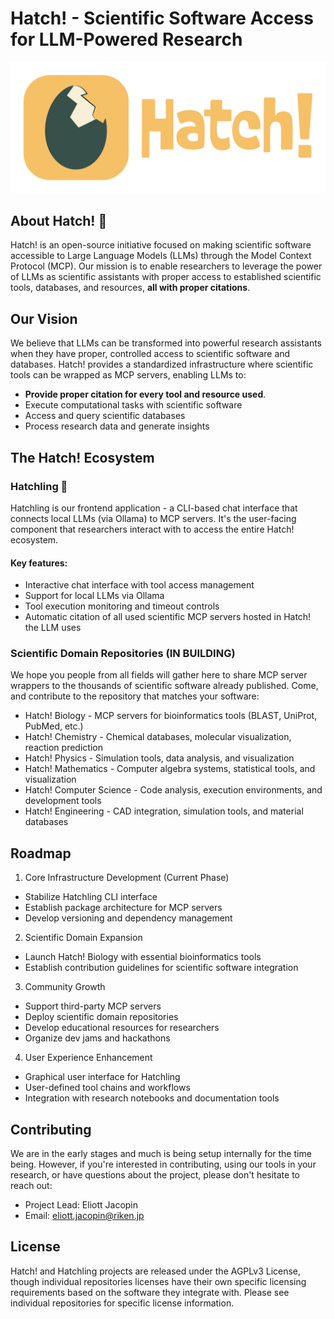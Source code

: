 # Hatch! - Scientific Software Access for LLM-Powered Research

![Hatch Logo](../resources/images/hatch_wide_dark_bg_transparent.png)

## About Hatch! 🥚
Hatch! is an open-source initiative focused on making scientific software accessible to Large Language Models (LLMs) through the Model Context Protocol (MCP). Our mission is to enable researchers to leverage the power of LLMs as scientific assistants with proper access to established scientific tools, databases, and resources, **all with proper citations**.

## Our Vision
We believe that LLMs can be transformed into powerful research assistants when they have proper, controlled access to scientific software and databases. Hatch! provides a standardized infrastructure where scientific tools can be wrapped as MCP servers, enabling LLMs to:

- **Provide proper citation for every tool and resource used**. 
- Execute computational tasks with scientific software
- Access and query scientific databases
- Process research data and generate insights

## The Hatch! Ecosystem
### Hatchling 🐥
Hatchling is our frontend application - a CLI-based chat interface that connects local LLMs (via Ollama) to MCP servers. It's the user-facing component that researchers interact with to access the entire Hatch! ecosystem.

#### Key features:

- Interactive chat interface with tool access management
- Support for local LLMs via Ollama
- Tool execution monitoring and timeout controls
- Automatic citation of all used scientific MCP servers hosted in Hatch! the LLM uses

### Scientific Domain Repositories (IN BUILDING)
We hope you people from all fields will gather here to share MCP server wrappers to the thousands of scientific software already published.
Come, and contribute to the repository that matches your software: 

- Hatch! Biology - MCP servers for bioinformatics tools (BLAST, UniProt, PubMed, etc.)
- Hatch! Chemistry - Chemical databases, molecular visualization, reaction prediction
- Hatch! Physics - Simulation tools, data analysis, and visualization
- Hatch! Mathematics - Computer algebra systems, statistical tools, and visualization
- Hatch! Computer Science - Code analysis, execution environments, and development tools
- Hatch! Engineering - CAD integration, simulation tools, and material databases

## Roadmap

1. Core Infrastructure Development (Current Phase)
- Stabilize Hatchling CLI interface
- Establish package architecture for MCP servers
- Develop versioning and dependency management

2. Scientific Domain Expansion
- Launch Hatch! Biology with essential bioinformatics tools
- Establish contribution guidelines for scientific software integration

3. Community Growth
- Support third-party MCP servers
- Deploy scientific domain repositories
- Develop educational resources for researchers
- Organize dev jams and hackathons

4. User Experience Enhancement
- Graphical user interface for Hatchling
- User-defined tool chains and workflows
- Integration with research notebooks and documentation tools

## Contributing

We are in the early stages and much is being setup internally for the time being.
However, if you're interested in contributing, using our tools in your research, or have questions about the project, please don't hesitate to reach out:

- Project Lead: Eliott Jacopin
- Email: eliott.jacopin@riken.jp

## License
Hatch! and Hatchling projects are released under the AGPLv3 License, though individual repositories licenses have their own specific licensing requirements based on the software they integrate with. Please see individual repositories for specific license information.
